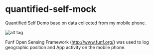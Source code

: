 quantified-self-mock
====================

Quantified Self Demo base on data collected from my mobile phone. 

![alt tag](https://raw.github.com/mrastan/quantified-self-mock/master/public/images/qs-preview01.png)

Funf Open Sensing Framework (http://www.funf.org/) was used to log geographic position and App activity on the mobile phone. 



